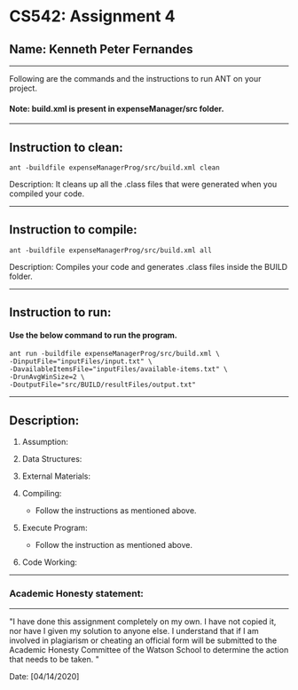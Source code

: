 # CS542: Assignment 4

## Name: Kenneth Peter Fernandes

---

Following are the commands and the instructions to run ANT on your project.

#### Note: build.xml is present in expenseManager/src folder.

---

## Instruction to clean:

```commandline
ant -buildfile expenseManagerProg/src/build.xml clean
```

Description: It cleans up all the .class files that were generated when you
compiled your code.

---

## Instruction to compile:

```commandline
ant -buildfile expenseManagerProg/src/build.xml all
```

Description: Compiles your code and generates .class files inside the BUILD folder.

---

## Instruction to run:

#### Use the below command to run the program.

```commandline
ant run -buildfile expenseManagerProg/src/build.xml \
-DinputFile="inputFiles/input.txt" \
-DavailableItemsFile="inputFiles/available-items.txt" \
-DrunAvgWinSize=2 \
-DoutputFile="src/BUILD/resultFiles/output.txt"
```

---

## Description:

1. Assumption:

2. Data Structures:

3. External Materials:

4. Compiling:
    - Follow the instructions as mentioned above.

5. Execute Program:
    - Follow the instruction as mentioned above.

6. Code Working:

---

### Academic Honesty statement:

---

"I have done this assignment completely on my own. I have not copied
it, nor have I given my solution to anyone else. I understand that if
I am involved in plagiarism or cheating an official form will be
submitted to the Academic Honesty Committee of the Watson School to
determine the action that needs to be taken. "

Date: [04/14/2020]

